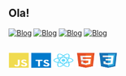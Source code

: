 ## Ola!

[![Blog](https://img.shields.io/badge/LinkedIn-0077B5?style=for-the-badge&logo=linkedin&logoColor=white)](https://www.linkedin.com/in/matheustofani/)
[![Blog](https://img.shields.io/badge/Instagram-E4405F?style=for-the-badge&logo=instagram&logoColor=white)](https://www.instagram.com/matheus.tofani/)
[![Blog](https://img.shields.io/badge/-Behance-blue?style=for-the-badge&logo=behance&logoColor=white)](https://www.behance.net/matheustofani)
[![Blog](https://img.shields.io/badge/website-000000?style=for-the-badge&logo=About.me&logoColor=white)](https://matheustofani.vercel.app)

<div style="display: inline_block"><br>
  <img align="center" alt="Rafa-Js" height="30" width="40" src="https://raw.githubusercontent.com/devicons/devicon/master/icons/javascript/javascript-plain.svg">
  <img align="center" alt="Rafa-Ts" height="30" width="40" src="https://raw.githubusercontent.com/devicons/devicon/master/icons/typescript/typescript-plain.svg">
  <img align="center" alt="Rafa-React" height="30" width="40" src="https://raw.githubusercontent.com/devicons/devicon/master/icons/react/react-original.svg">
  <img align="center" alt="Rafa-HTML" height="30" width="40" src="https://raw.githubusercontent.com/devicons/devicon/master/icons/html5/html5-original.svg">
  <img align="center" alt="Rafa-CSS" height="30" width="40" src="https://raw.githubusercontent.com/devicons/devicon/master/icons/css3/css3-original.svg">
</div>
